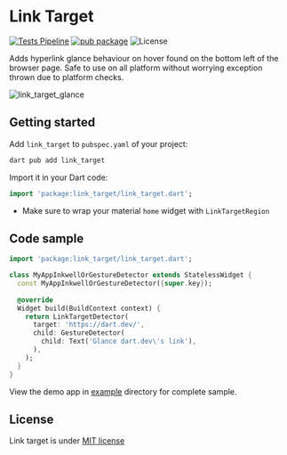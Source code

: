 <!--
This README describes the package. If you publish this package to pub.dev,
this README's contents appear on the landing page for your package.

For information about how to write a good package README, see the guide for
[writing package pages](https://dart.dev/tools/pub/writing-package-pages).

For general information about developing packages, see the Dart guide for
[creating packages](https://dart.dev/guides/libraries/create-packages)
and the Flutter guide for
[developing packages and plugins](https://flutter.dev/to/develop-packages).
-->

# Link Target

[![Tests Pipeline](https://github.com/Juliotati/link_target/actions/workflows/ci_tests_pipeline.yml/badge.svg)](https://github.com/Juliotati/link_target/actions/workflows/ci_tests_pipeline.yml)
[![pub package](https://img.shields.io/pub/v/link_target.svg)](https://pub.dev/packages/link_target)
![License](https://img.shields.io/github/license/Juliotati/link_target)

Adds hyperlink glance behaviour on hover found on the bottom left of the browser page.
Safe to use on all platform without worrying exception thrown due to platform checks.


![link_target_glance](https://github.com/user-attachments/assets/ec50439b-75d3-44bd-a01f-290a713be9d1)


## Getting started

Add `link_target` to `pubspec.yaml` of your project:
```sh
dart pub add link_target
```

Import it in your Dart code:
```dart
import 'package:link_target/link_target.dart';
```

- Make sure to wrap your material `home` widget with `LinkTargetRegion`

## Code sample

```dart
import 'package:link_target/link_target.dart';

class MyAppInkwellOrGestureDetector extends StatelessWidget {
  const MyAppInkwellOrGestureDetector({super.key});
  
  @override
  Widget build(BuildContext context) {
    return LinkTargetDetector(
      target: 'https://dart.dev/',
      child: GestureDetector(
        child: Text('Glance dart.dev\'s link'),
      ),
    );
  }
}
```

View the demo app in [example](https://github.com/Juliotati/link_target/tree/main/example) directory for complete sample.

## License

Link target is under [MIT license](https://github.com/juliotati/link_target/blob/main/LICENSE)
